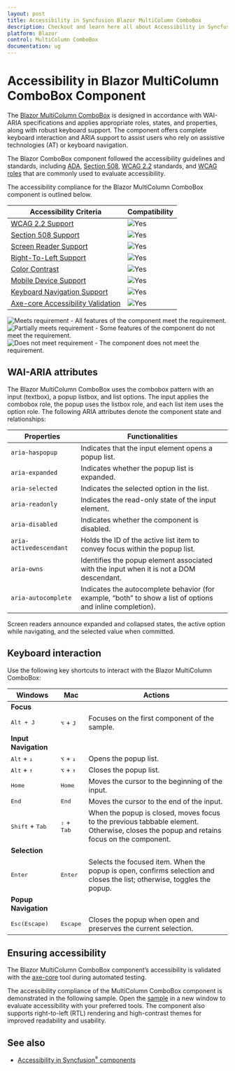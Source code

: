 ```yaml
---
layout: post
title: Accessibility in Syncfusion Blazor MultiColumn ComboBox
description: Checkout and learn here all about Accessibility in Syncfusion Blazor MultiColumn ComboBox component and much more.
platform: Blazor
control: MultiColumn ComboBox
documentation: ug
---
```


# Accessibility in Blazor MultiColumn ComboBox Component

The [Blazor MultiColumn ComboBox](https://www.syncfusion.com/blazor-components/blazor-multicolumn-combobox) is designed in accordance with WAI-ARIA specifications and applies appropriate roles, states, and properties, along with robust keyboard support. The component offers complete keyboard interaction and ARIA support to assist users who rely on assistive technologies (AT) or keyboard navigation.

The Blazor ComboBox component followed the accessibility guidelines and standards, including [ADA](https://www.ada.gov/), [Section 508](https://www.section508.gov/), [WCAG 2.2](https://www.w3.org/TR/WCAG22/) standards, and [WCAG roles](https://www.w3.org/TR/wai-aria/#roles) that are commonly used to evaluate accessibility.

The accessibility compliance for the Blazor MultiColumn ComboBox component is outlined below.

| Accessibility Criteria | Compatibility |
| -- | -- |
| [WCAG 2.2 Support](../common/accessibility#accessibility-standards) | <img src="https://cdn.syncfusion.com/content/images/documentation/full.png" alt="Yes"> |
| [Section 508 Support](../common/accessibility#accessibility-standards) | <img src="https://cdn.syncfusion.com/content/images/documentation/full.png" alt="Yes"> |
| [Screen Reader Support](../common/accessibility#screen-reader-support) | <img src="https://cdn.syncfusion.com/content/images/documentation/full.png" alt="Yes"> |
| [Right-To-Left Support](../common/accessibility#right-to-left-support) | <img src="https://cdn.syncfusion.com/content/images/documentation/full.png" alt="Yes"> |
| [Color Contrast](../common/accessibility#color-contrast) | <img src="https://cdn.syncfusion.com/content/images/documentation/full.png" alt="Yes"> |
| [Mobile Device Support](../common/accessibility#mobile-device-support) | <img src="https://cdn.syncfusion.com/content/images/documentation/full.png" alt="Yes"> |
| [Keyboard Navigation Support](../common/accessibility#keyboard-navigation-support) | <img src="https://cdn.syncfusion.com/content/images/documentation/full.png" alt="Yes"> |
| [Axe-core Accessibility Validation](../common/accessibility#ensuring-accessibility) | <img src="https://cdn.syncfusion.com/content/images/documentation/full.png" alt="Yes"> |

<style>
    .post .post-content img {
        display: inline-block;
        margin: 0.5em 0;
    }
</style>
<div><img src="https://cdn.syncfusion.com/content/images/documentation/full.png" alt="Meets requirement"> - All features of the component meet the requirement.</div>

<div><img src="https://cdn.syncfusion.com/content/images/documentation/partial.png" alt="Partially meets requirement"> - Some features of the component do not meet the requirement.</div>

<div><img src="https://cdn.syncfusion.com/content/images/documentation/not-supported.png" alt="Does not meet requirement"> - The component does not meet the requirement.</div>

## WAI-ARIA attributes

The Blazor MultiColumn ComboBox uses the combobox pattern with an input (textbox), a popup listbox, and list options. The input applies the combobox role, the popup uses the listbox role, and each list item uses the option role. The following ARIA attributes denote the component state and relationships:

| **Properties** | **Functionalities** |
| --- | --- |
| `aria-haspopup` | Indicates that the input element opens a popup list. |
| `aria-expanded` | Indicates whether the popup list is expanded. |
| `aria-selected` | Indicates the selected option in the list. |
| `aria-readonly` | Indicates the read-only state of the input element. |
| `aria-disabled` | Indicates whether the component is disabled. |
| `aria-activedescendant` | Holds the ID of the active list item to convey focus within the popup list. |
| `aria-owns` | Identifies the popup element associated with the input when it is not a DOM descendant. |
| `aria-autocomplete`  | Indicates the autocomplete behavior (for example, “both” to show a list of options and inline completion). |

Screen readers announce expanded and collapsed states, the active option while navigating, and the selected value when committed.

## Keyboard interaction

Use the following key shortcuts to interact with the Blazor MultiColumn ComboBox:

| Windows | Mac | Actions |
| --- | --- | --- |
|**Focus**| | |
|<kbd>Alt + J</kbd> | <kbd>⌥</kbd> + <kbd>J</kbd> | Focuses on the first component of the sample. |
|**Input Navigation**| | |
| <kbd>Alt</kbd> + <kbd>↓</kbd> | <kbd>⌥</kbd> + <kbd>↓</kbd> | Opens the popup list. |
| <kbd>Alt</kbd> + <kbd>↑</kbd> | <kbd>⌥</kbd> + <kbd>↑</kbd> | Closes the popup list. |
| <kbd>Home</kbd> | <kbd>Home</kbd> | Moves the cursor to the beginning of the input. |
| <kbd>End</kbd> | <kbd>End</kbd> | Moves the cursor to the end of the input. |
| <kbd>Shift</kbd> + <kbd>Tab</kbd> | <kbd>⇧</kbd> + <kbd>Tab</kbd> | When the popup is closed, moves focus to the previous tabbable element. Otherwise, closes the popup and retains focus on the component. |
|**Selection**| | |
| <kbd>Enter</kbd> | <kbd>Enter</kbd> | Selects the focused item. When the popup is open, confirms selection and closes the list; otherwise, toggles the popup. |
|**Popup Navigation** | | |
| <kbd>Esc(Escape)</kbd> | <kbd>Escape</kbd> | Closes the popup when open and preserves the current selection. |


## Ensuring accessibility

The Blazor MultiColumn ComboBox component’s accessibility is validated with the [axe-core](https://www.npmjs.com/package/axe-core) tool during automated testing.

The accessibility compliance of the MultiColumn ComboBox component is demonstrated in the following sample. Open the [sample](https://blazor.syncfusion.com/accessibility/combobox) in a new window to evaluate accessibility with your preferred tools. The component also supports right-to-left (RTL) rendering and high-contrast themes for improved readability and usability.

## See also

* [Accessibility in Syncfusion<sup style="font-size:70%">&reg;</sup> components](../common/accessibility)